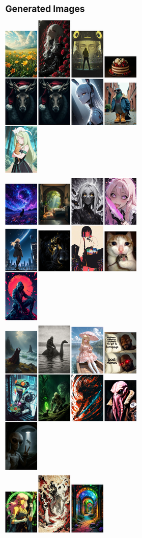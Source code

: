# Generated Images



<img src="2025_10_02_01_thumb.webp" width="100"/> <img src="2025_10_02_02_thumb.webp" width="100"/> <img src="2025_10_02_03_thumb.webp" width="100"/> <img src="2025_10_02_04_thumb.webp" width="100"/> <img src="2025_10_02_05_thumb.webp" width="100"/> <img src="2025_10_02_06_thumb.webp" width="100"/> <img src="2025_10_02_07_thumb.webp" width="100"/> <img src="2025_10_02_08_thumb.webp" width="100"/> <img src="2025_10_02_09_thumb.webp" width="100"/>

<img src="2025_10_02_10_thumb.webp" width="100"/> <img src="2025_10_02_11_thumb.webp" width="100"/> <img src="2025_10_02_12_thumb.webp" width="100"/> <img src="2025_10_02_13_thumb.webp" width="100"/> <img src="2025_10_02_14_thumb.webp" width="100"/> <img src="2025_10_02_15_thumb.webp" width="100"/> <img src="2025_10_02_16_thumb.webp" width="100"/> <img src="2025_10_02_17_thumb.webp" width="100"/> <img src="2025_10_02_18_thumb.webp" width="100"/>

<img src="2025_10_02_19_thumb.webp" width="100"/> <img src="2025_10_02_20_thumb.webp" width="100"/> <img src="2025_10_02_21_thumb.webp" width="100"/> <img src="2025_10_02_22_thumb.webp" width="100"/> <img src="2025_10_02_23_thumb.webp" width="100"/> <img src="2025_10_02_24_thumb.webp" width="100"/> <img src="2025_10_02_25_thumb.webp" width="100"/> <img src="2025_10_02_26_thumb.webp" width="100"/> <img src="2025_10_02_27_thumb.webp" width="100"/>

<img src="2025_10_02_28_thumb.webp" width="100"/> <img src="2025_10_02_29_thumb.webp" width="100"/> <img src="2025_10_02_30_thumb.webp" width="100"/>